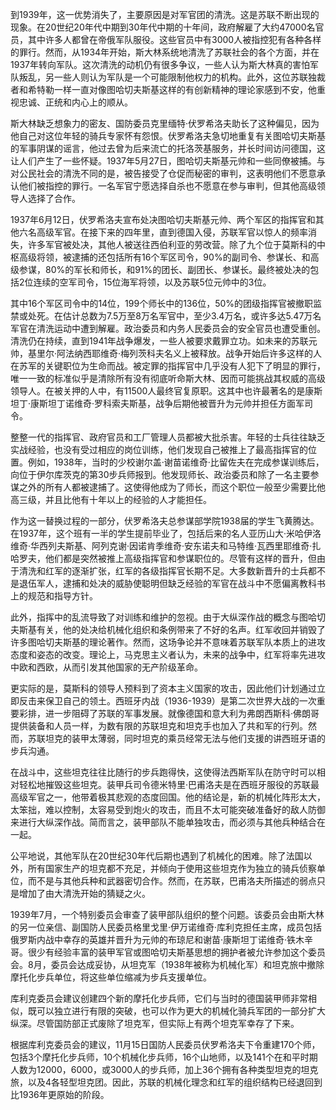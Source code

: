 到1939年，这一优势消失了，主要原因是对军官团的清洗。这是苏联不断出现的现象。在20世纪20年代中期到30年代中期的十年间，政府解雇了大约47000名官员，其中许多人都曾在帝俄军队服役。这些官员中有3000人被指控犯有各种各样的罪行。然而，从1934年开始，斯大林系统地清洗了苏联社会的各个方面，并在1937年转向军队。这次清洗的动机仍有很多争议，一些人认为斯大林真的害怕军队叛乱，另一些人则认为军队是一个可能限制他权力的机构。此外，这位苏联独裁者和希特勒一样一直对像图哈切夫斯基这样的有创新精神的理论家感到不安，他重视忠诚、正统和内心上的顺从。

斯大林缺乏想象力的密友、国防委员克里缅特·伏罗希洛夫助长了这种偏见，因为他自己对这位年轻的骑兵专家怀有怨恨。伏罗希洛夫急切地重复有关图哈切夫斯基的军事阴谋的谣言，他过去曾为后来流亡的托洛茨基服务，并长时间访问德国，这让人们产生了一些怀疑。1937年5月27日，图哈切夫斯基元帅和一些同僚被捕。与对公民社会的清洗不同的是，被告接受了仓促而秘密的审判，这表明他们不愿意承认他们被指控的罪行。一名军官宁愿选择自杀也不愿意在参与审判，但其他高级领导人选择了合作。

1937年6月12日，伏罗希洛夫宣布处决图哈切夫斯基元帅、两个军区的指挥官和其他六名高级军官。在接下来的四年里，直到德国入侵，苏联军官以惊人的频率消失，许多军官被处决，其他人被送往西伯利亚的劳改营。除了九个位于莫斯科的中枢高级将领，被逮捕的还包括所有16个军区司令，90%的副司令、参谋长、和高级参谋，80%的军长和师长，和91%的团长、副团长、参谋长。最终被处决的包括2位连续的空军司令，15位海军将领，以及苏联5位元帅中的3位。

其中16个军区司令中的14位，199个师长中的136位，50%的团级指挥官被撤职监禁或处死。在估计总数为7.5万至8万名军官中，至少3.4万名，或许多达5.47万名军官在清洗运动中遭到解雇。政治委员和内务人民委员会的安全官员也遭受重创。清洗仍在持续，直到1941年战争爆发，一些人被要求戴罪立功。如未来的苏联元帅，基里尔·阿法纳西耶维奇·梅列茨科夫名义上被释放。战争开始后许多这样的人在苏军的关键职位为生命而战。被定罪的指挥官中几乎没有人犯下了明显的罪行，唯一一致的标准似乎是清除所有没有彻底听命斯大林、因而可能挑战其权威的高级领导人。在被关押的人中，有11500人最终官复原职。这其中也许最著名的是康斯坦丁·康斯坦丁诺维奇·罗科索夫斯基，战争后期他被晋升为元帅并担任方面军司令。

整整一代的指挥官、政府官员和工厂管理人员都被大批杀害。年轻的士兵往往缺乏实战经验，也没有受过相应的岗位训练，他们发现自己被推上了最高指挥官的位置。例如，1938年，当时的少校谢尔盖·谢苗诺维奇·比留佐夫在完成参谋训练后，向位于伊尔库茨克的第30步兵师报到。他发现师长、政治委员和除了一名主要参谋之外的所有人都被逮捕了。这使得他成为了师长，而这个职位一般至少需要比他高三级，并且比他有十年以上的经验的人才能担任。

作为这一替换过程的一部分，伏罗希洛夫总参谋部学院1938届的学生飞黄腾达。在1937年，这个班有一半的学生提前毕业了，包括后来的名人亚历山大·米哈伊洛维奇·华西列夫斯基、阿列克谢·因诺肯季维奇·安东诺夫和马特维·瓦西里耶维奇·扎哈罗夫，他们都是突然被推上高级指挥官和参谋职位的。尽管有这样的晋升，但由于清洗和红军的逐渐扩张，红军的各级指挥官长期不足。大多数新晋升的士兵都不是退伍军人，逮捕和处决的威胁使聪明但缺乏经验的军官在战斗中不愿偏离教科书上的规范和指导方针。

此外，指挥中的乱流导致了对训练和维护的忽视。由于大纵深作战的概念与图哈切夫斯基有关，他的处决给机械化组织和条例带来了不好的名声。红军收回并销毁了许多图哈切夫斯基的理论著作。然而，这场争论并不意味着苏联军队本质上的进攻态度和姿态的改变。理论上，马克思主义者认为，未来的战争中，红军将率先进攻中欧和西欧，从而引发其他国家的无产阶级革命。

更实际的是，莫斯科的领导人预料到了资本主义国家的攻击，因此他们计划通过立即反击来保卫自己的领土。西班牙内战（1936-1939）是第二次世界大战的一次重要彩排，进一步阻碍了苏联的军事发展。就像德国和意大利为弗朗西斯科·佛朗哥提供装备和人员一样，为数有限的苏联坦克和坦克手也加入了共和军的行列。然而，苏联坦克的装甲太薄弱，同时坦克的乘员经常无法与他们支援的讲西班牙语的步兵沟通。

在战斗中，这些坦克往往比随行的步兵跑得快，这使得法西斯军队在防守时可以相对轻松地摧毁这些坦克。装甲兵司令德米特里·巴甫洛夫是在西班牙服役的苏联最高级军官之一，他带着极其悲观的态度回国。他的结论是，新的机械化阵形太大，太笨拙，难以控制，太容易受到炮火的攻击，而且不太可能突破准备好的敌人防御来进行大纵深作战。简而言之，装甲部队不能单独攻击，而必须与其他兵种结合在一起。

公平地说，其他军队在20世纪30年代后期也遇到了机械化的困难。除了法国以外，所有国家生产的坦克都不充足，并倾向于使用这些坦克作为独立的骑兵侦察单位，而不是与其他兵种和武器密切合作。然而，在苏联，巴甫洛夫所描述的弱点只是增加了由大清洗开始的猜疑之火。

1939年7月，一个特别委员会审查了装甲部队组织的整个问题。该委员会由斯大林的另一位亲信、副国防人民委员格里戈里·伊万诺维奇·库利克担任主席，成员包括俄罗斯内战中幸存的英雄并晋升为元帅的布琼尼和谢苗·康斯坦丁诺维奇·铁木辛哥。很少有经验丰富的装甲军官或图哈切夫斯基思想的拥护者被允许参加这个委员会。8月，委员会达成妥协，从坦克军（1938年被称为机械化军）和坦克旅中撤除摩托化步兵单位，将这些单位缩减为步兵支援单位。

库利克委员会建议创建四个新的摩托化步兵师，它们与当时的德国装甲师非常相似，既可以独立进行有限的突破，也可以作为更大的机械化骑兵军团的一部分扩大纵深。尽管国防部正式废除了坦克军，但实际上有两个坦克军幸存了下来。

根据库利克委员会的建议，11月15日国防人民委员伏罗希洛夫下令重建170个师，包括3个摩托化步兵师，10个机械化步兵师，16个山地师，以及141个在和平时期人数为12000，6000，或3000人的步兵师，加上36个拥有各种类型坦克的坦克旅，以及4各轻型坦克团。因此，苏联的机械化理念和红军的组织结构已经退回到比1936年更原始的阶段。
